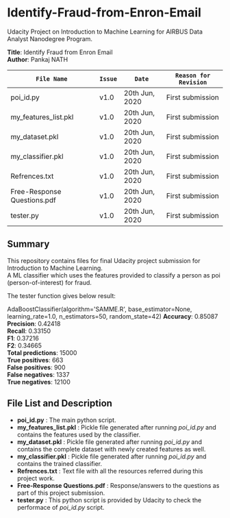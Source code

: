 # Identify-Fraud-from-Enron-Email

Udacity Project on Introduction to Machine Learning for AIRBUS Data Analyst Nanodegree Program.

**Title**: Identify Fraud from Enron Email  
**Author**: Pankaj NATH

`File Name`|`Issue`|`Date`|`Reason for Revision`
-----------|-------|------|---------------------
poi_id.py|v1.0|20th Jun, 2020|First submission
my_features_list.pkl|v1.0|20th Jun, 2020|First submission
my_dataset.pkl|v1.0|20th Jun, 2020|First submission
my_classifier.pkl|v1.0|20th Jun, 2020|First submission
Refrences.txt|v1.0|20th Jun, 2020|First submission
Free-Response Questions.pdf|v1.0|20th Jun, 2020|First submission
tester.py|v1.0|20th Jun, 2020|First submission
  
## Summary  
  
This repository contains files for final Udacity project submission for Introduction to Machine Learning.  
A ML classifier which uses the features provided to classify a person as poi (person-of-interest) for fraud.  
  
The tester function gives below result:
  
AdaBoostClassifier(algorithm='SAMME.R', base_estimator=None, learning_rate=1.0, n_estimators=50, random_state=42)
**Accuracy**: 0.85087  
**Precision**: 0.42418  
**Recall**: 0.33150  
**F1**: 0.37216  
**F2**: 0.34665  
**Total predictions**: 15000  
**True positives**: 663  
**False positives**: 900  
**False negatives**: 1337  
**True negatives**: 12100  
 
  
## File List and Description
* **poi_id.py** : The main python script.
* **my_features_list.pkl** : Pickle file generated after running _poi_id.py_ and contains the features used by the classifier.
* **my_dataset.pkl** : Pickle file generated after running _poi_id.py_ and contains the complete dataset with newly created features as well.
* **my_classifier.pkl** : Pickle file generated after running _poi_id.py_ and contains the trained classifier.
* **Refrences.txt** : Text file with all the resources referred during this project work.
* **Free-Response Questions.pdf** : Response/answers to the questions as part of this project submission.
* **tester.py** : This python script is provided by Udacity to check the performace of _poi_id.py_ script.
